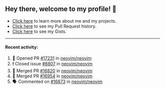 ## Hey there, welcome to my profile! 👋

- [Click here](https://seandewar.github.io/) to learn more about me and my projects.
- [Click here](https://github.com/search?p=1&q=author%3Aseandewar+is%3Apr) to see my Pull Request history.
- [Click here](https://gist.github.com/seandewar) to see my Gists.

---

#### Recent activity:

<!--START_SECTION:activity-->
1. 💪 Opened PR [#17231](https://github.com/neovim/neovim/pull/17231) in [neovim/neovim](https://github.com/neovim/neovim)
2. ❗️ Closed issue [#8807](https://github.com/neovim/neovim/issues/8807) in [neovim/neovim](https://github.com/neovim/neovim)
3. 🎉 Merged PR [#16820](https://github.com/neovim/neovim/pull/16820) in [neovim/neovim](https://github.com/neovim/neovim)
4. 🎉 Merged PR [#16954](https://github.com/neovim/neovim/pull/16954) in [neovim/neovim](https://github.com/neovim/neovim)
5. 🗣 Commented on [#16873](https://github.com/neovim/neovim/issues/16873) in [neovim/neovim](https://github.com/neovim/neovim)
<!--END_SECTION:activity-->
